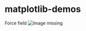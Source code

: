 # matplotlib-demos

Force field
![Image missing](https://github.com/aoskarih/matplotlib-demos/blob/master/field.gif)
